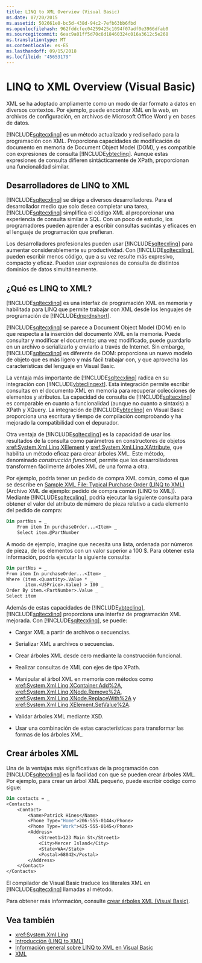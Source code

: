 ```yaml
---
title: LINQ to XML Overview (Visual Basic)
ms.date: 07/20/2015
ms.assetid: 502661e0-bc5d-438d-94c2-7efb63bb6fbd
ms.openlocfilehash: 962fddcfec04259425c1094f07adf0e3966dfab0
ms.sourcegitcommit: 6eac9a01ff5d70c6d18460324c016a3612c5e268
ms.translationtype: MT
ms.contentlocale: es-ES
ms.lasthandoff: 09/15/2018
ms.locfileid: "45653179"
---
```

# <a name="linq-to-xml-overview-visual-basic"></a>LINQ to XML Overview (Visual Basic)
XML se ha adoptado ampliamente como un modo de dar formato a datos en diversos contextos. Por ejemplo, puede encontrar XML en la web, en archivos de configuración, en archivos de Microsoft Office Word y en bases de datos.  
  
 [!INCLUDE[sqltecxlinq](~/includes/sqltecxlinq-md.md)] es un método actualizado y rediseñado para la programación con XML. Proporciona capacidades de modificación de documento en memoria de Document Object Model (DOM), y es compatible con expresiones de consulta [!INCLUDE[vbteclinq](~/includes/vbteclinq-md.md)]. Aunque estas expresiones de consulta difieren sintácticamente de XPath, proporcionan una funcionalidad similar.  
  
## <a name="linq-to-xml-developers"></a>Desarrolladores de LINQ to XML  
 [!INCLUDE[sqltecxlinq](~/includes/sqltecxlinq-md.md)] se dirige a diversos desarrolladores. Para el desarrollador medio que solo desea completar una tarea, [!INCLUDE[sqltecxlinq](~/includes/sqltecxlinq-md.md)] simplifica el código XML al proporcionar una experiencia de consulta similar a SQL. Con un poco de estudio, los programadores pueden aprender a escribir consultas sucintas y eficaces en el lenguaje de programación que prefieran.  
  
 Los desarrolladores profesionales pueden usar [!INCLUDE[sqltecxlinq](~/includes/sqltecxlinq-md.md)] para aumentar considerablemente su productividad. Con [!INCLUDE[sqltecxlinq](~/includes/sqltecxlinq-md.md)], pueden escribir menos código, que a su vez resulte más expresivo, compacto y eficaz. Pueden usar expresiones de consulta de distintos dominios de datos simultáneamente.  
  
## <a name="what-is-linq-to-xml"></a>¿Qué es LINQ to XML?  
 [!INCLUDE[sqltecxlinq](~/includes/sqltecxlinq-md.md)] es una interfaz de programación XML en memoria y habilitada para LINQ que permite trabajar con XML desde los lenguajes de programación de [!INCLUDE[dnprdnshort](~/includes/dnprdnshort-md.md)].  
  
 [!INCLUDE[sqltecxlinq](~/includes/sqltecxlinq-md.md)] se parece a Document Object Model (DOM) en lo que respecta a la inserción del documento XML en la memoria. Puede consultar y modificar el documento; una vez modificado, puede guardarlo en un archivo o serializarlo y enviarlo a través de Internet. Sin embargo, [!INCLUDE[sqltecxlinq](~/includes/sqltecxlinq-md.md)] es diferente de DOM: proporciona un nuevo modelo de objeto que es más ligero y más fácil trabajar con, y que aprovecha las características del lenguaje en Visual Basic.  
  
 La ventaja más importante de [!INCLUDE[sqltecxlinq](~/includes/sqltecxlinq-md.md)] radica en su integración con [!INCLUDE[vbteclinqext](~/includes/vbteclinqext-md.md)]. Esta integración permite escribir consultas en el documento XML en memoria para recuperar colecciones de elementos y atributos. La capacidad de consulta de [!INCLUDE[sqltecxlinq](~/includes/sqltecxlinq-md.md)] es comparable en cuanto a funcionalidad (aunque no cuanto a sintaxis) a XPath y XQuery. La integración de [!INCLUDE[vbteclinq](~/includes/vbteclinq-md.md)] en Visual Basic proporciona una escritura y tiempo de compilación comprobando y ha mejorado la compatibilidad con el depurador.  
  
 Otra ventaja de [!INCLUDE[sqltecxlinq](~/includes/sqltecxlinq-md.md)] es la capacidad de usar los resultados de la consulta como parámetros en constructores de objetos <xref:System.Xml.Linq.XElement> y <xref:System.Xml.Linq.XAttribute>, que habilita un método eficaz para crear árboles XML. Este método, denominado *construcción funcional*, permite que los desarrolladores transformen fácilmente árboles XML de una forma a otra.  
  
 Por ejemplo, podría tener un pedido de compra XML común, como el que se describe en [Sample XML File: Typical Purchase Order (LINQ to XML)](../../../../visual-basic/programming-guide/concepts/linq/sample-xml-file-typical-purchase-order-linq-to-xml.md) (Archivo XML de ejemplo: pedido de compra común [LINQ to XML]). Mediante [!INCLUDE[sqltecxlinq](~/includes/sqltecxlinq-md.md)], podría ejecutar la siguiente consulta para obtener el valor del atributo de número de pieza relativo a cada elemento del pedido de compra:  
  
```vb  
Dim partNos = _  
    From item In purchaseOrder...<Item> _  
    Select item.@PartNumber  
```  
  
 A modo de ejemplo, imagine que necesita una lista, ordenada por números de pieza, de los elementos con un valor superior a 100 $. Para obtener esta información, podría ejecutar la siguiente consulta:  
  
```vb  
Dim partNos = _  
From item In purchaseOrder...<Item> _  
Where (item.<Quantity>.Value * _  
       item.<USPrice>.Value) > 100 _  
Order By item.<PartNumber>.Value _  
Select item  
```  
  
 Además de estas capacidades de [!INCLUDE[vbteclinq](~/includes/vbteclinq-md.md)], [!INCLUDE[sqltecxlinq](~/includes/sqltecxlinq-md.md)] proporciona una interfaz de programación XML mejorada. Con [!INCLUDE[sqltecxlinq](~/includes/sqltecxlinq-md.md)], se puede:  
  
-   Cargar XML a partir de archivos o secuencias.  
  
-   Serializar XML a archivos o secuencias.  
  
-   Crear árboles XML desde cero mediante la construcción funcional.  
  
-   Realizar consultas de XML con ejes de tipo XPath.  
  
-   Manipular el árbol XML en memoria con métodos como <xref:System.Xml.Linq.XContainer.Add%2A>, <xref:System.Xml.Linq.XNode.Remove%2A>, <xref:System.Xml.Linq.XNode.ReplaceWith%2A> y <xref:System.Xml.Linq.XElement.SetValue%2A>.  
  
-   Validar árboles XML mediante XSD.  
  
-   Usar una combinación de estas características para transformar las formas de los árboles XML.  
  
## <a name="creating-xml-trees"></a>Crear árboles XML  
 Una de la ventajas más significativas de la programación con [!INCLUDE[sqltecxlinq](~/includes/sqltecxlinq-md.md)] es la facilidad con que se pueden crear árboles XML. Por ejemplo, para crear un árbol XML pequeño, puede escribir código como sigue:  
  
```vb  
Dim contacts = _  
<Contacts>  
    <Contact>  
        <Name>Patrick Hines</Name>  
        <Phone Type="Home">206-555-0144</Phone>  
        <Phone Type="Work">425-555-0145</Phone>  
        <Address>  
            <Street1>123 Main St</Street1>  
            <City>Mercer Island</City>  
            <State>WA</State>  
            <Postal>68042</Postal>  
        </Address>  
    </Contact>  
</Contacts>  
```  
  
 El compilador de Visual Basic traduce los literales XML en [!INCLUDE[sqltecxlinq](~/includes/sqltecxlinq-md.md)] llamadas al método.  
  
 Para obtener más información, consulte [crear árboles XML (Visual Basic)](../../../../visual-basic/programming-guide/concepts/linq/creating-xml-trees.md).  
  
## <a name="see-also"></a>Vea también

- <xref:System.Xml.Linq>  
- [Introducción (LINQ to XML)](../../../../visual-basic/programming-guide/concepts/linq/getting-started-linq-to-xml.md)  
- [Información general sobre LINQ to XML en Visual Basic](../../../../visual-basic/programming-guide/language-features/xml/overview-of-linq-to-xml.md)  
- [XML](../../../../visual-basic/programming-guide/language-features/xml/index.md)
